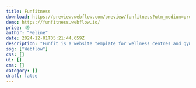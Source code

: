 ```yaml
---
title: Funfitness
download: https://preview.webflow.com/preview/funfitness?utm_medium=preview_link&utm_source=designer&utm_content=funfitness&preview=264b204db2b570bdbf69ef0ffa8e1522&locale=en&workflow=preview
demo: https://funfitness.webflow.io/
price: 49
author: "Meline"
date: 2024-12-01T05:21:44.659Z
description: "Funfit is a website template for wellness centres and gyms. Ideal for showcasing your fitness classes, this Webflow template has been designed with creativity and functionality in mind."
ssg: ["Webflow"]
css: []
ui: []
cms: []
category: []
draft: false
---
```

